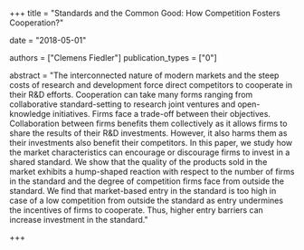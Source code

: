+++
title = "Standards and the Common Good: How Competition Fosters Cooperation?"

date = "2018-05-01"

authors = ["Clemens Fiedler"]
publication_types = ["0"]

abstract = "The interconnected nature of modern markets and the steep costs of research and development force direct competitors to cooperate in their R&D efforts. Cooperation can take many forms ranging from collaborative standard-setting to research joint ventures and open-knowledge initiatives. Firms face a trade-off between their objectives. Collaboration between firms benefits them collectively as it allows firms to share the results of their R&D investments. However, it also harms them as their investments also benefit their competitors. In this paper, we study how the market characteristics can encourage or discourage firms to invest in a shared standard. We show that the quality of the products sold in the market exhibits a hump-shaped reaction with respect to the number of firms in the standard and the degree of competition firms face from outside the standard. We find that market-based entry in the standard is too high in case of a low competition from outside the standard as entry undermines the incentives of firms to cooperate. Thus, higher entry barriers can increase investment in the standard."

+++
